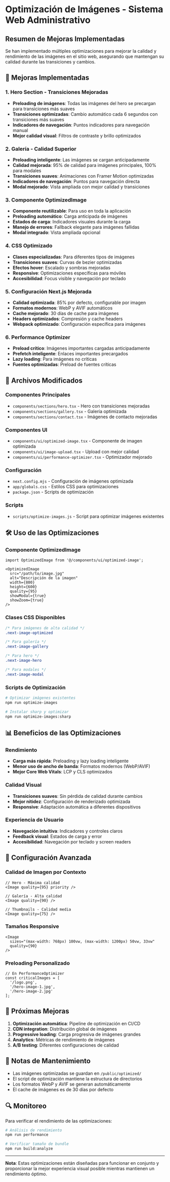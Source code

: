 # Optimización de Imágenes - Sistema Web Administrativo

## Resumen de Mejoras Implementadas

Se han implementado múltiples optimizaciones para mejorar la calidad y rendimiento de las imágenes en el sitio web, asegurando que mantengan su calidad durante las transiciones y cambios.

## 🚀 Mejoras Implementadas

### 1. **Hero Section - Transiciones Mejoradas**
- **Preloading de imágenes**: Todas las imágenes del hero se precargan para transiciones más suaves
- **Transiciones optimizadas**: Cambio automático cada 6 segundos con transiciones más suaves
- **Indicadores de navegación**: Puntos indicadores para navegación manual
- **Mejor calidad visual**: Filtros de contraste y brillo optimizados

### 2. **Galería - Calidad Superior**
- **Preloading inteligente**: Las imágenes se cargan anticipadamente
- **Calidad mejorada**: 95% de calidad para imágenes principales, 100% para modales
- **Transiciones suaves**: Animaciones con Framer Motion optimizadas
- **Indicadores de navegación**: Puntos para navegación directa
- **Modal mejorado**: Vista ampliada con mejor calidad y transiciones

### 3. **Componente OptimizedImage**
- **Componente reutilizable**: Para uso en toda la aplicación
- **Preloading automático**: Carga anticipada de imágenes
- **Estados de carga**: Indicadores visuales durante la carga
- **Manejo de errores**: Fallback elegante para imágenes fallidas
- **Modal integrado**: Vista ampliada opcional

### 4. **CSS Optimizado**
- **Clases especializadas**: Para diferentes tipos de imágenes
- **Transiciones suaves**: Curvas de bezier optimizadas
- **Efectos hover**: Escalado y sombras mejoradas
- **Responsive**: Optimizaciones específicas para móviles
- **Accesibilidad**: Focus visible y navegación por teclado

### 5. **Configuración Next.js Mejorada**
- **Calidad optimizada**: 85% por defecto, configurable por imagen
- **Formatos modernos**: WebP y AVIF automáticos
- **Cache mejorado**: 30 días de cache para imágenes
- **Headers optimizados**: Compresión y cache headers
- **Webpack optimizado**: Configuración específica para imágenes

### 6. **Performance Optimizer**
- **Preload crítico**: Imágenes importantes cargadas anticipadamente
- **Prefetch inteligente**: Enlaces importantes precargados
- **Lazy loading**: Para imágenes no críticas
- **Fuentes optimizadas**: Preload de fuentes críticas

## 📁 Archivos Modificados

### Componentes Principales
- `components/sections/hero.tsx` - Hero con transiciones mejoradas
- `components/sections/gallery.tsx` - Galería optimizada
- `components/sections/contact.tsx` - Imágenes de contacto mejoradas

### Componentes UI
- `components/ui/optimized-image.tsx` - Componente de imagen optimizada
- `components/ui/image-upload.tsx` - Upload con mejor calidad
- `components/ui/performance-optimizer.tsx` - Optimizador mejorado

### Configuración
- `next.config.mjs` - Configuración de imágenes optimizada
- `app/globals.css` - Estilos CSS para optimizaciones
- `package.json` - Scripts de optimización

### Scripts
- `scripts/optimize-images.js` - Script para optimizar imágenes existentes

## 🛠️ Uso de las Optimizaciones

### Componente OptimizedImage
```tsx
import OptimizedImage from '@/components/ui/optimized-image';

<OptimizedImage
  src="/path/to/image.jpg"
  alt="Descripción de la imagen"
  width={800}
  height={600}
  quality={95}
  showModal={true}
  showZoom={true}
/>
```

### Clases CSS Disponibles
```css
/* Para imágenes de alta calidad */
.next-image-optimized

/* Para galería */
.next-image-gallery

/* Para hero */
.next-image-hero

/* Para modales */
.next-image-modal
```

### Scripts de Optimización
```bash
# Optimizar imágenes existentes
npm run optimize-images

# Instalar sharp y optimizar
npm run optimize-images:sharp
```

## 📊 Beneficios de las Optimizaciones

### Rendimiento
- **Carga más rápida**: Preloading y lazy loading inteligente
- **Menor uso de ancho de banda**: Formatos modernos (WebP/AVIF)
- **Mejor Core Web Vitals**: LCP y CLS optimizados

### Calidad Visual
- **Transiciones suaves**: Sin pérdida de calidad durante cambios
- **Mejor nitidez**: Configuración de renderizado optimizada
- **Responsive**: Adaptación automática a diferentes dispositivos

### Experiencia de Usuario
- **Navegación intuitiva**: Indicadores y controles claros
- **Feedback visual**: Estados de carga y error
- **Accesibilidad**: Navegación por teclado y screen readers

## 🔧 Configuración Avanzada

### Calidad de Imagen por Contexto
```tsx
// Hero - Máxima calidad
<Image quality={95} priority />

// Galería - Alta calidad
<Image quality={90} />

// Thumbnails - Calidad media
<Image quality={75} />
```

### Tamaños Responsive
```tsx
<Image
  sizes="(max-width: 768px) 100vw, (max-width: 1200px) 50vw, 33vw"
  quality={90}
/>
```

### Preloading Personalizado
```tsx
// En PerformanceOptimizer
const criticalImages = [
  '/logo.png',
  '/hero-image-1.jpg',
  '/hero-image-2.jpg'
];
```

## 🚀 Próximas Mejoras

1. **Optimización automática**: Pipeline de optimización en CI/CD
2. **CDN integration**: Distribución global de imágenes
3. **Progressive loading**: Carga progresiva de imágenes grandes
4. **Analytics**: Métricas de rendimiento de imágenes
5. **A/B testing**: Diferentes configuraciones de calidad

## 📝 Notas de Mantenimiento

- Las imágenes optimizadas se guardan en `/public/optimized/`
- El script de optimización mantiene la estructura de directorios
- Los formatos WebP y AVIF se generan automáticamente
- El cache de imágenes es de 30 días por defecto

## 🔍 Monitoreo

Para verificar el rendimiento de las optimizaciones:

```bash
# Análisis de rendimiento
npm run performance

# Verificar tamaño de bundle
npm run build:analyze
```

---

**Nota**: Estas optimizaciones están diseñadas para funcionar en conjunto y proporcionar la mejor experiencia visual posible mientras mantienen un rendimiento óptimo.
